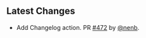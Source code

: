 ## Latest Changes

* Add Changelog action. PR [#472](https://github.com/SuperDuperDB/superduperdb-stealth/pull/472) by [@nenb](https://github.com/nenb).

